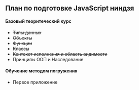 ## План по подготовке JavaScript ниндзя

#### Базовый теоритеческий курс
* ~~Типы данных~~
* ~~Объекты~~
* ~~Функции~~
* ~~Классы~~
* ~~Контекст исполнения и область видимости~~
* Принципы ООП и Наследование


#### Обучение методом погружения
* Первое приложение
